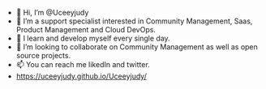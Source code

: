 - 👋 Hi, I’m @Uceeyjudy
- 👀 I’m  a support specialist interested in Community Management, Saas, Product Management and  Cloud DevOps.
- 🌱 I learn and develop myself every single day.
- 💞️ I’m looking to collaborate on Community Management as well as open source projects.
- 📫 You can reach me likedIn and twitter.
- https://uceeyjudy.github.io/Uceeyjudy/

<!---
Uceeyjudy/Uceeyjudy is a ✨ special ✨ repository because its `README.md` (this file) appears on your GitHub profile.
You can click the Preview link to take a look at your changes.
--->
